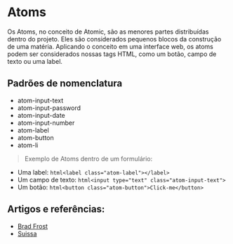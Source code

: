 # Atoms

Os Atoms, no conceito de Atomic, são as menores partes distribuídas dentro do projeto. Eles são considerados pequenos blocos da construção de uma matéria. Aplicando o conceito em uma interface web, os atoms podem ser considerados nossas tags HTML, como um botão, campo de texto ou uma label.

## Padrões de nomenclatura

 - atom-input-text
 - atom-input-password
 - atom-input-date
 - atom-input-number
 - atom-label
 - atom-button
 - atom-li

> Exemplo de Atoms dentro de um formulário:

 - Uma label: ```html<label class="atom-label"></label>```
 - Um campo de texto: ```html<input type="text" class="atom-input-text">```
 - Um botão: ```html<button class="atom-button">Click-me</button>```


 ## Artigos e referências:

  - [Brad Frost](http://bradfrost.com/blog/post/atomic-web-design/)
  - [Suissa](http://nomadev.com.br/atomic-design-por-que-usar/)